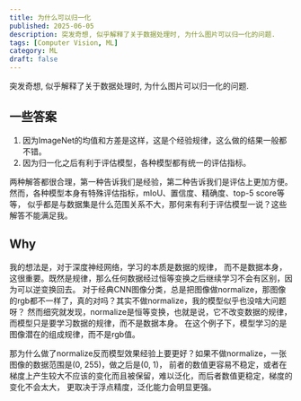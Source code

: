 ```yaml
---
title: 为什么可以归一化
published: 2025-06-05
description: 突发奇想, 似乎解释了关于数据处理时, 为什么图片可以归一化的问题.
tags: [Computer Vision, ML]
category: ML
draft: false
---
```


突发奇想, 似乎解释了关于数据处理时, 为什么图片可以归一化的问题.

<!--more-->

## 一些答案

1. 因为ImageNet的均值和方差是这样，这是个经验规律，这么做的结果一般都不错。
2. 因为归一化之后有利于评估模型，各种模型都有统一的评估指标。

两种解答都很合理，第一种告诉我们是经验，第二种告诉我们是评估上更加方便。
然而，各种模型本身有特殊评估指标，mIoU、置信度、精确度、top-5 score等等，
似乎都是与数据集是什么范围关系不大，那何来有利于评估模型一说？这些解答不能满足我。

## Why

我的想法是，对于深度神经网络，学习的本质是数据的规律，
而不是数据本身，这很重要。既然是规律，那么任何数据经过恒等变换之后继续学习不会有区别，因为可以逆变换回去。
对于经典CNN图像分类，总是把图像做normalize，那图像的rgb都不一样了，真的对吗？其实不做normalize，我的模型似乎也没啥大问题呀？
然而细究就发现，normalize是恒等变换，也就是说，它不改变数据的规律，而模型只是要学习数据的规律，而不是数据本身。
在这个例子下，模型学习的是图像潜在的组成规律，而不是rgb值。

那为什么做了normalize反而模型效果经验上要更好？如果不做normalize，一张图像的数据范围是(0, 255)，做之后是(0, 1)，
前者的数值更容易不稳定，或者在梯度上产生较大不应该的变化而且被保留，难以泛化，而后者数值更稳定，梯度的变化不会太大，
更取决于浮点精度，泛化能力会明显更强。
